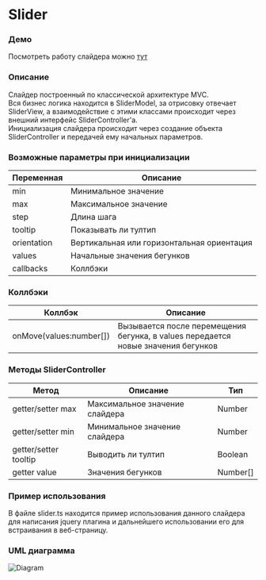 # Slider
### Демо
Посмотреть работу слайдера можно <a href="http://slider.vxoxv.ru">тут</a>

### Описание
Cлайдер построенный по классической архитектуре MVC.<br>
Вся бизнес логика находится в SliderModel, за отрисовку отвечает SliderView, 
а взаимодействие с этими классами происходит через внешний интерфейс SliderController'а.<br>
Инициализация слайдера происходит через создание объекта SliderController и передачей ему 
начальных параметров.
### Возможные параметры при инициализации
| Переменная | Описание |
| --- | --- |
|min| Минимальное значение|
|max| Максимальное значение|
|step| Длина шага|
|tooltip| Показывать ли тултип|
|orientation| Вертикальная или горизонтальная ориентация|
|values| Начальные значения бегунков|
|callbacks| Коллбэки|

### Коллбэки
| Коллбэк | Описание |
| --- | --- |
|onMove(values:number[])| Вызывается после перемещения бегунка, в values передается новые значения бегунков |


### Методы SliderController
| Метод | Описание | Тип |
| --- | --- | --- |
| getter/setter max | Максимальное значение слайдера | Number |
| getter/setter min | Mинимальное значение слайдера | Number |
| getter/setter tooltip | Выводить ли тултип  | Boolean |
| getter value | Значения бегунков | Number[] |

### Пример использования
В файле slider.ts находится пример использования данного слайдера для написания jquery плагина и 
дальнейшего использовании его для встраивания в веб-страницу. 

### UML диаграмма
![Diagram](http://slider.vxoxv.ru/slider-diagram.png)